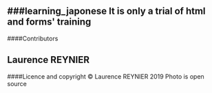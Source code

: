 ###learning_japonese
It is only a trial of html and forms' training
---

####Contributors

Laurence REYNIER
---


####Licence and copyright
© Laurence REYNIER 2019 
Photo is open source 
